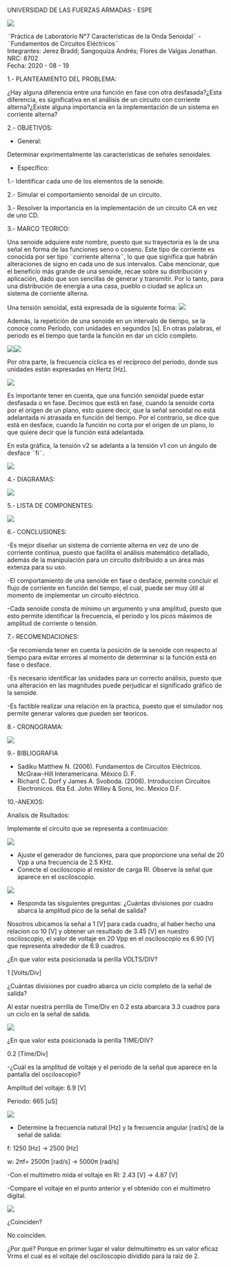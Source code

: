 UNIVERSIDAD DE LAS FUERZAS ARMADAS - ESPE

![](https://github.com/BraddJCJ/Informe5_Jerez_Sangoquiza_Zambrano/blob/master/img/Logo_ESPE.png)

¨Práctica de Laboratorio N°7 Características de la Onda Senoidal¨ - 
¨Fundamentos de Circuitos Eléctricos¨  
Integrantes: Jerez Bradd; Sangoquiza Andrés; Flores de Valgas Jonathan.  
NRC: 8702   
Fecha: 2020 - 08 - 19  

1.- PLANTEAMIENTO DEL PROBLEMA:

¿Hay alguna diferencia entre una función en fase con otra desfasada?¿Esta diferencia, es significativa en el análisis de un circuito con corriente alterna?¿Existe alguna importancia en la implementación de un sistema en corriente alterna?

2.- OBJETIVOS:

* General: 

Determinar exprimentalmente las características de señales senoidales.


* Específico:

1.- Identificar cada  uno de los elementos de la senoide.

2.- Simular el comportamiento senoidal de un circuito.

3.- Resolver la importancia en la implementación de un circuito CA en vez de uno CD. 


3.- MARCO TEORICO:

Una senoide adquiere este nombre, puesto que su trayectoria es la de una señal en forma de las funciones seno o coseno.
Este tipo de corriente es conocida por ser tipo ¨corriente alterna¨, lo que que significa que habrán alteraciones de signo en cada uno de sus intervalos.
Cabe mencionar, que el beneficio más grande de una senoide, recae sobre su distribución y aplicación, dado que son sencillas de generar y transmitir.
Por lo tanto, para una distribución de energía a una casa, pueblo o ciudad se aplica un sistema de corriente alterna.
 
Una tensión senoidal, está expresada de la siguiente forma:
![](https://github.com/BraddJCJ/Informe-7/blob/master/Img/Tension_Senoidal.png)

Además, la repetición de una senoide en un intervalo de tiempo, se la conoce como Período, con unidades en segundos [s]. En otras palabras, el periodo es el tiempo que tarda la función en dar un ciclo completo.

![](https://github.com/BraddJCJ/Informe-7/blob/master/Img/Periodo.png)![](https://github.com/BraddJCJ/Informe-7/blob/master/Img/Graf.Periodo.png)

Por otra parte, la frecuencia cíclica es el recíproco del periodo, donde sus unidades están expresadas en Hertz [Hz].

![](https://github.com/BraddJCJ/Informe-7/blob/master/Img/frecuenciaciclic.png)

Es importante tener en cuenta, que una función senoidal puede estar desfasada o en fase.
Decimos que está en fase, cuando la senoide corta por el origen de un plano, esto quiere decir, que la señal senoidal no está adelantada ni atrasada en función del tiempo.
Por el contrario, se dice que está en desface, cuando la función no corta por el origen de un plano, lo que quiere decir que la función está adelantada.

En esta gráfica, la tensión v2 se adelanta a la tensión v1 con un ángulo de desface  ¨fi¨.

![](https://github.com/BraddJCJ/Informe-7/blob/master/Img/faseydesface.png)



4.- DIAGRAMAS:

![](https://github.com/BraddJCJ/Informe-7/blob/master/Img/dig7.png)

5.- LISTA DE COMPONENTES:

![](https://github.com/BraddJCJ/Informe-7/blob/master/Img/Materiales.png)

 
6.- CONCLUSIONES:

-Es mejor diseñar un sistema de corriente alterna en vez de uno de corriente continua, puesto que facilita el análisis matemático detallado, además de la manipulación para un circuito dsitribuido a un área más extenza para su uso.

-El comportamiento de una senoide en fase o desface, permite concluir el flujo de corriente en función del tiempo, el cual, puede ser muy útil al momento de implementar un circuito eléctrico.

-Cada senoide consta de mínimo un argumento y una amplitud, puesto que esto permite identificar la frecuencia, el período y los picos máximos de amplitud de corriente o tensión.

7.- RECOMENDACIONES:

-Se recomienda tener en cuenta la posición de la senoide con respecto al tiempo para evitar errores al momento de determinar si la función está en fase o desface.

-Es necesario identificar las unidades para un correcto análisis, puesto que una alteración en las magnitudes puede perjudicar el significado gráfico de la senoide.

-Es factible realizar una relación en la practica, puesto que el simulador nos permite generar valores que pueden ser teoricos.

8.- CRONOGRAMA:

![](https://github.com/BraddJCJ/Informe-7/blob/master/Img/Cronograma.png)
 
9.- BIBLIOGRAFIA
 
- Sadiku Matthew N. (2006). Fundamentos de Circuitos Eléctricos. McGraw-Hill Interamericana. México D. F.
-  Richard C. Dorf y James A. Svoboda. (2006). Introduccion Circuitos Electronicos. 6ta Ed. John Willey & Sons, Inc. Mexico D.F.


 10.-ANEXOS:
 
 Analisis de Rsultados:
 
 Implemente el circuito que se representa a continuación:
 
 ![](https://github.com/BraddJCJ/Informe-7/blob/master/Img/img.1.png)
 
 - Ajuste el generador de funciones, para que proporcione una señal de 20 Vpp a una frecuencia de 2.5 KHz.
 - Conecte el osciloscopio al resistor de carga Rl. Observe la señal que aparece en el osciloscopio.
 
 ![](https://github.com/BraddJCJ/Informe-7/blob/master/Img/simulaci%C3%B3n.1.png)
 
 - Responda las sisguientes preguntas:
 ¿Cuántas divisiones por cuadro abarca la amplitud pico de la señal de salida?
 
Nosotros ubicamos la señal a 1 [V] para cada cuadro, al haber hecho una relacion co  10 [V] y obtener un resultado de 3.45 [V] en nuestro osciloscopio, el valor de voltaje en 20 Vpp en el osciloscopio es 6.90 [V] que representa alrededor de 6.9 cuadros.

¿En que valor esta posicionada la perilla VOLTS/DIV?

1 [Volts/Div]

¿Cuántas divisiones por cuadro abarca un ciclo completo de la señal de salida?

Al estar nuestra perrilla de Time/Div en 0.2 esta abarcara 3.3 cuadros para un ciclo en la señal de salida.

![](https://github.com/BraddJCJ/Informe-7/blob/master/Img/Ciclo%20por%20cuadro.png)

¿En que valor esta posicionada la perilla TIME/DIV?

0.2 [Time/Div]

-¿Cuál es la amplitud de voltaje y el periodo de la señal que aparece en la pantalla del osciloscopio?

Amplitud del voltaje: 6.9 [V]

Periodo: 665 [uS]

![](https://github.com/BraddJCJ/Informe-7/blob/master/Img/periodo.png)

- Determine la frecuencia natural [Hz] y la frecuencia angular [rad/s] de la señal de salida:

f: 1250 [Hz] -> 2500 [Hz]

w: 2πf= 2500π [rad/s]  -> 5000π [rad/s]

-Con el multímetro mida el voltaje en Rl: 2.43 [V]  ->  4.87 [V]

-Compare el voltaje en el punto anterior y el obtenido con el multímetro digital.

![](https://github.com/BraddJCJ/Informe-7/blob/master/Img/Sim.general.png)

¿Coinciden?

No coinciden.

¿Por qué?
 Porque en primer lugar el valor delmultimetro es un valor eficaz Vrms el cual es el voltaje del osciloscopio dividido para la raiz de 2.
